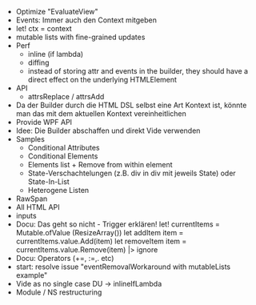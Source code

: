 * Optimize "EvaluateView"
* Events: Immer auch den Context mitgeben
* let! ctx = context
* mutable lists with fine-grained updates
* Perf
  * inline (if lambda)
  * diffing
  * instead of storing attr and events in the builder, they should have a direct effect on the underlying HTMLElement
* API
  * attrsReplace / attrsAdd
* Da der Builder durch die HTML DSL selbst eine Art Kontext ist, könnte man das mit dem aktuellen Kontext vereinheitlichen
* Provide WPF API
* Idee: Die Builder abschaffen und direkt Vide verwenden
* Samples
	* Conditional Attributes
	* Conditional Elements
	* Elements list + Remove from within element
	* State-Verschachtelungen (z.B. div in div mit jeweils State) oder State-In-List
  * Heterogene Listen
* RawSpan
* All HTML API
* inputs
* Docu: Das geht so nicht - Trigger erklären!
        let! currentItems = Mutable.ofValue (ResizeArray())
        let addItem item = currentItems.value.Add(item)
        let removeItem item = currentItems.value.Remove(item) |> ignore
* Docu: Operators (+=, :=,. etc)        
* start: resolve issue "eventRemovalWorkaround with mutableLists example"
* Vide as no single case DU -> inlineIfLambda
* Module / NS restructuring
